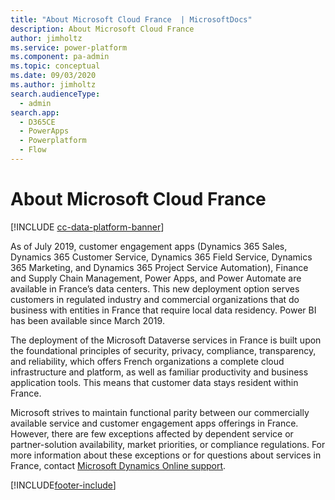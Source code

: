 ```yaml
---
title: "About Microsoft Cloud France  | MicrosoftDocs"
description: About Microsoft Cloud France
author: jimholtz
ms.service: power-platform
ms.component: pa-admin
ms.topic: conceptual
ms.date: 09/03/2020
ms.author: jimholtz
search.audienceType: 
  - admin
search.app:
  - D365CE
  - PowerApps
  - Powerplatform
  - Flow
---
```

# About Microsoft Cloud France  

[!INCLUDE [cc-data-platform-banner](../includes/cc-data-platform-banner.md)]

As of July 2019, customer engagement apps (Dynamics 365 Sales, Dynamics 365 Customer Service, Dynamics 365 Field Service, Dynamics 365 Marketing, and Dynamics 365 Project Service Automation), Finance and Supply Chain Management, Power Apps, and Power Automate are available in France’s data centers. This new deployment option serves customers in regulated industry and commercial organizations that do business with entities in France that require local data residency. Power BI has been available since March 2019.

The deployment of the Microsoft Dataverse services in France is built upon the foundational principles of security, privacy, compliance, transparency, and reliability, which offers French organizations a complete cloud infrastructure and platform, as well as familiar productivity and business application tools. This means that customer data stays resident within France.

Microsoft strives to maintain functional parity between our commercially available service and customer engagement apps offerings in France. However, there are few exceptions affected by dependent service or partner-solution availability, market priorities, or compliance regulations. For more information about these exceptions or for questions about services in France, contact [Microsoft Dynamics Online support](https://dynamics.microsoft.com/support/).



[!INCLUDE[footer-include](../includes/footer-banner.md)]